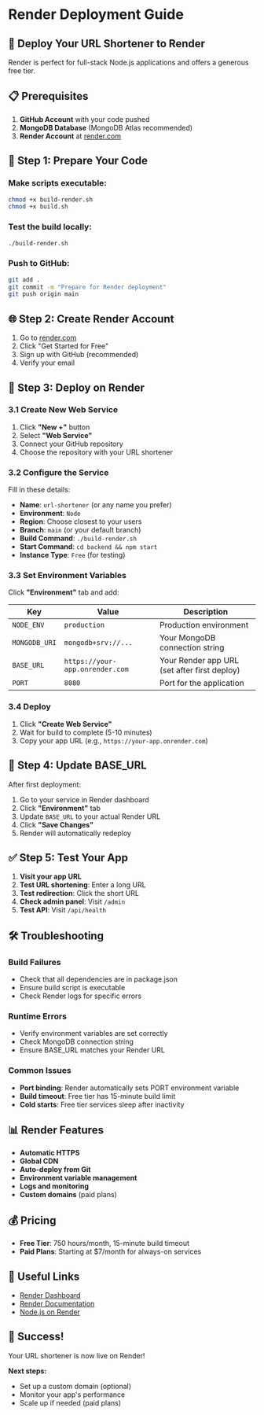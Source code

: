 # Render Deployment Guide

## 🚀 Deploy Your URL Shortener to Render

Render is perfect for full-stack Node.js applications and offers a generous free tier.

## 📋 Prerequisites

1. **GitHub Account** with your code pushed
2. **MongoDB Database** (MongoDB Atlas recommended)
3. **Render Account** at [render.com](https://render.com)

## 🔧 Step 1: Prepare Your Code

### Make scripts executable:
```bash
chmod +x build-render.sh
chmod +x build.sh
```

### Test the build locally:
```bash
./build-render.sh
```

### Push to GitHub:
```bash
git add .
git commit -m "Prepare for Render deployment"
git push origin main
```

## 🌐 Step 2: Create Render Account

1. Go to [render.com](https://render.com)
2. Click "Get Started for Free"
3. Sign up with GitHub (recommended)
4. Verify your email

## 🚀 Step 3: Deploy on Render

### 3.1 Create New Web Service
1. Click **"New +"** button
2. Select **"Web Service"**
3. Connect your GitHub repository
4. Choose the repository with your URL shortener

### 3.2 Configure the Service
Fill in these details:

- **Name**: `url-shortener` (or any name you prefer)
- **Environment**: `Node`
- **Region**: Choose closest to your users
- **Branch**: `main` (or your default branch)
- **Build Command**: `./build-render.sh`
- **Start Command**: `cd backend && npm start`
- **Instance Type**: `Free` (for testing)

### 3.3 Set Environment Variables
Click **"Environment"** tab and add:

| Key | Value | Description |
|-----|-------|-------------|
| `NODE_ENV` | `production` | Production environment |
| `MONGODB_URI` | `mongodb+srv://...` | Your MongoDB connection string |
| `BASE_URL` | `https://your-app.onrender.com` | Your Render app URL (set after first deploy) |
| `PORT` | `8080` | Port for the application |

### 3.4 Deploy
1. Click **"Create Web Service"**
2. Wait for build to complete (5-10 minutes)
3. Copy your app URL (e.g., `https://your-app.onrender.com`)

## 🔄 Step 4: Update BASE_URL

After first deployment:

1. Go to your service in Render dashboard
2. Click **"Environment"** tab
3. Update `BASE_URL` to your actual Render URL
4. Click **"Save Changes"**
5. Render will automatically redeploy

## ✅ Step 5: Test Your App

1. **Visit your app URL**
2. **Test URL shortening**: Enter a long URL
3. **Test redirection**: Click the short URL
4. **Check admin panel**: Visit `/admin`
5. **Test API**: Visit `/api/health`

## 🛠️ Troubleshooting

### Build Failures
- Check that all dependencies are in package.json
- Ensure build script is executable
- Check Render logs for specific errors

### Runtime Errors
- Verify environment variables are set correctly
- Check MongoDB connection string
- Ensure BASE_URL matches your Render URL

### Common Issues
- **Port binding**: Render automatically sets PORT environment variable
- **Build timeout**: Free tier has 15-minute build limit
- **Cold starts**: Free tier services sleep after inactivity

## 📊 Render Features

- **Automatic HTTPS**
- **Global CDN**
- **Auto-deploy from Git**
- **Environment variable management**
- **Logs and monitoring**
- **Custom domains** (paid plans)

## 💰 Pricing

- **Free Tier**: 750 hours/month, 15-minute build timeout
- **Paid Plans**: Starting at $7/month for always-on services

## 🔗 Useful Links

- [Render Dashboard](https://dashboard.render.com)
- [Render Documentation](https://render.com/docs)
- [Node.js on Render](https://render.com/docs/deploy-node-express-app)

## 🎉 Success!

Your URL shortener is now live on Render! 

**Next steps:**
- Set up a custom domain (optional)
- Monitor your app's performance
- Scale up if needed (paid plans)
